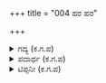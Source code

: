 +++
title = "004 ಹರ ಹರ"

+++

<details><summary>ಗದ್ಯ (ಕ.ಗ.ಪ) </summary>

4. ಬೆಳಗಾದಾಗ ಪಾಂಡವರು ಶಿವ ಕೃಷ್ಣರ ಸ್ಮರಣೆ ಮಾಡುತ್ತ ಎದ್ದರು. ಈ ಶತ್ರು ವಿನಾಶಕರು ಮಂಗಳ ಮಜ್ಜನ (ಸ್ನಾನ)ವನ್ನು ಮಾಡಿದರು. ಅನಂತರ ಶ್ರೇಷ್ಠವಾದ ಆಭರಣಗಳಿಂದ ಗಂಧ ಮಾಲ್ಯಾದಿಗಳಿಂದ ಸೊಗಸಾದ ವಸ್ತ್ರಗಳಿಂದ ಭೂಷಿತರಾದರು. ಅನಂತರ ಬ್ರಾಹ್ಮಣರಿಗೆ ಅಪಾರವಾದ ಗೋವುಗಳನ್ನು ಮಣಿಕನಕಾದಿ ವಸ್ತುಗಳನ್ನು ದಾನವಾಗಿ ಇತ್ತರು.
</details>

<details><summary>ಪದಾರ್ಥ (ಕ.ಗ.ಪ) </summary>

ಉಪ್ಪವಡಿಸು-ಏಳು, ಉಪ್ಪವಡ, ಉತ್+ಪವಡಿಸು, ಮಲಗಿದ್ದವರು ಏಳುವಿಕೆ, ಅರಿವಿದಾರ-ಶತ್ರು ವಿನಾಶಕ, ಮಾಂಗಲ್ಯ ಮಜ್ಜನ-ಮಂಗಳ ಸ್ನಾನ, ಅಂಬರ-ವಸ್ತ್ರ, ಪರಿವೃತ-ಸುತ್ತಿಕೋ, ಅವನೀಸುರ-ಬ್ರಾಹ್ಮಣ, ಧೇನು-ಹಸು
</details>

<details><summary>ಟಿಪ್ಪನೀ (ಕ.ಗ.ಪ) </summary>

(ಹೀಗೆ ತಮ್ಮ ಸ್ವಾತಂತ್ರ್ಯವನ್ನು ಘೋಷಿಸಿಕೊಂಡರು).
</details>
